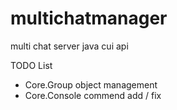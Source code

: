 # multichatmanager
multi chat server java cui api

TODO List   
- Core.Group object management
- Core.Console commend add / fix